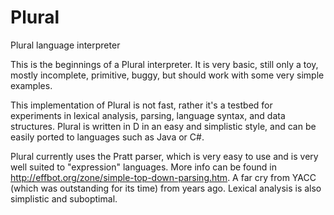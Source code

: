 # Plural
Plural language interpreter

This is the beginnings of a Plural interpreter.  It is very basic, still only a toy, mostly incomplete, primitive, buggy, but should work with some very simple examples.

This implementation of Plural is not fast, rather it's a testbed for experiments in lexical analysis, parsing, language syntax, and data structures.  Plural is written in D in an easy and simplistic style, and can be easily ported to languages such as Java or C#.

Plural currently uses the Pratt parser, which is very easy to use and is very well suited to "expression" languages.  More info can be found in http://effbot.org/zone/simple-top-down-parsing.htm.  A far cry from YACC (which was outstanding for its time) from years ago.  Lexical analysis is also simplistic and suboptimal.
